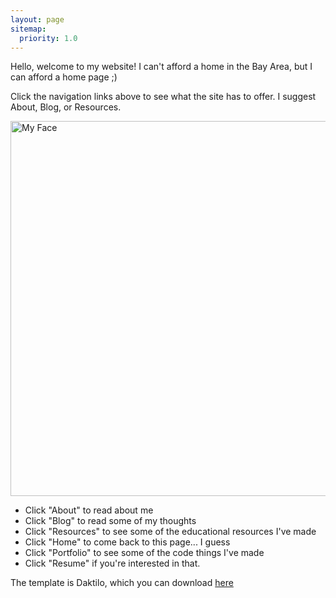 ```yaml
---
layout: page
sitemap:
  priority: 1.0
---
```


Hello, welcome to my website! I can't afford a home in the Bay Area, but I can afford a home page ;)

Click the navigation links above to see what the site has to offer. I suggest About, Blog, or Resources. 

<img src="https://scontent-sjc2-1.xx.fbcdn.net/v/t31.0-8/20157614_10155502527937512_8203183707880562531_o.jpg?oh=d7c488163c8d2dae2f354ab120526d6a&oe=5A701A9F" alt="My Face" style="width: 600px; margin-left:0px"/>


- Click "About" to read about me
- Click "Blog" to read some of my thoughts
- Click "Resources" to see some of the educational resources I've made
- Click "Home" to come back to this page... I guess
- Click "Portfolio" to see some of the code things I've made
- Click "Resume" if you're interested in that. 


The template is Daktilo, which you can download [here](https://github.com/kronik3r/daktilo)